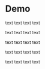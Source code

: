 # Demo

text text text text

text text text text

text text text text

text text text text

text text text text
